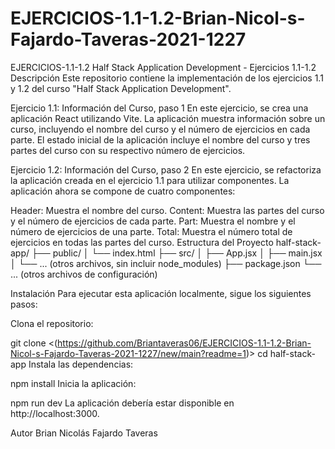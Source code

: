 # EJERCICIOS-1.1-1.2-Brian-Nicol-s-Fajardo-Taveras-2021-1227
EJERCICIOS-1.1-1.2
Half Stack Application Development - Ejercicios 1.1-1.2
Descripción
Este repositorio contiene la implementación de los ejercicios 1.1 y 1.2 del curso "Half Stack Application Development".

Ejercicio 1.1: Información del Curso, paso 1
En este ejercicio, se crea una aplicación React utilizando Vite. La aplicación muestra información sobre un curso, incluyendo el nombre del curso y el número de ejercicios en cada parte. El estado inicial de la aplicación incluye el nombre del curso y tres partes del curso con su respectivo número de ejercicios.

Ejercicio 1.2: Información del Curso, paso 2
En este ejercicio, se refactoriza la aplicación creada en el ejercicio 1.1 para utilizar componentes. La aplicación ahora se compone de cuatro componentes:

Header: Muestra el nombre del curso.
Content: Muestra las partes del curso y el número de ejercicios de cada parte.
Part: Muestra el nombre y el número de ejercicios de una parte.
Total: Muestra el número total de ejercicios en todas las partes del curso.
Estructura del Proyecto
half-stack-app/ ├── public/ │ └── index.html ├── src/ │ ├── App.jsx │ ├── main.jsx │ └── ... (otros archivos, sin incluir node_modules) ├── package.json └── ... (otros archivos de configuración)

Instalación
Para ejecutar esta aplicación localmente, sigue los siguientes pasos:

Clona el repositorio:

git clone <(https://github.com/Briantaveras06/EJERCICIOS-1.1-1.2-Brian-Nicol-s-Fajardo-Taveras-2021-1227/new/main?readme=1)>
cd half-stack-app
Instala las dependencias:

npm install
Inicia la aplicación:

npm run dev
La aplicación debería estar disponible en http://localhost:3000.

Autor
Brian Nicolás Fajardo Taveras
